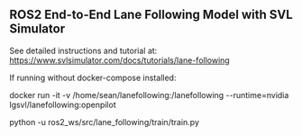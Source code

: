 ## ROS2 End-to-End Lane Following Model with SVL Simulator

See detailed instructions and tutorial at: https://www.svlsimulator.com/docs/tutorials/lane-following

If running without docker-compose installed:

docker run -it -v /home/sean/lanefollowing:/lanefollowing --runtime=nvidia lgsvl/lanefollowing:openpilot 

python -u ros2_ws/src/lane_following/train/train.py
